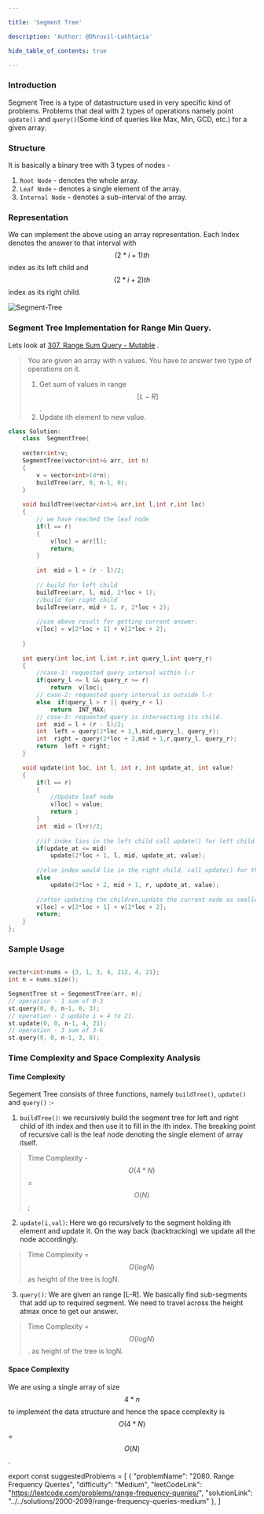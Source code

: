 ```yaml
---

title: 'Segment Tree'

description: 'Author: @Dhruvil-Lakhtaria'

hide_table_of_contents: true

---
```


<TutorialAuthors  names="@Dhruvil-Lakhtaria"/>  

### Introduction
  Segment Tree is a type of datastructure used in very specific kind of problems. Problems that deal with 2 types of operations namely point `update()` and `query()`(Some kind of queries like Max, Min, GCD, etc.) for a given array.

### Structure
It is basically a binary tree with 3 types of nodes - 

 1. `Root Node` - denotes the whole array.
 2. `Leaf Node` - denotes a single element of the array.
 3. `Internal Node` - denotes a sub-interval of the array.
 
### Representation
We can implement the above using an array representation.
Each Index denotes the answer to that interval with $$(2*i+1) th$$ index as its left child and $$(2*i+2)th$$ index as its right child.

![Segment-Tree](https://miro.medium.com/max/1100/1*9V1l8_weUfmT4jHg21EE5w.png)



### Segment Tree Implementation for Range Min Query.

Lets look at [307. Range Sum Query - Mutable](https://leetcode.com/problems/range-sum-query-mutable/) .
> You are given an array with n values. You have to answer two type of operations on it.
>
> 1. Get sum of values in range $$[L-R]$$.
> 2. Update ith element to new value. 

<SolutionAuthor name="@DhruvilLakhtaria"/>
<Tabs>
<TabItem value="CPP" label="CPP">

```CPP
class Solution:
    class  SegmentTree{
    
    vector<int>v;
    SegmentTree(vector<int>& arr, int n)
    {
	    v = vector<int>(4*n);
	    buildTree(arr, 0, n-1, 0);
    }          
    
    void buildTree(vector<int>& arr,int l,int r,int loc) 
    {    
	    // we have reached the leaf node
	    if(l == r)
	    {
		    v[loc] = arr[l];
		    return;
	    } 
	    
	    int  mid = l + (r - l)/2;
	    
	    // build for left child
	    buildTree(arr, l, mid, 2*loc + 1);
	    //build for right child
	    buildTree(arr, mid + 1, r, 2*loc + 2);
 
	    //use above result for getting current answer.  
	    v[loc] = v[2*loc + 1] + v[2*loc + 2];
    
    } 
      
    int query(int loc,int l,int r,int query_l,int query_r)
    {
	    //case-1: requested query interval within l-r 
	    if(query_l <= l && query_r >= r)
		    return  v[loc];      
	    // case-2: requested query interval is outside l-r
	    else  if(query_l > r || query_r < l)
		    return  INT_MAX;
	    // case-3: requested query is intersecting its child.
	    int  mid = l + (r - l)/2;
	    int  left = query(2*loc + 1,l,mid,query_l, query_r);
	    int  right = query(2*loc + 2,mid + 1,r,query_l, query_r);
	    return  left + right;
    }

    void update(int loc, int l, int r, int update_at, int value)
    {
	    if(l == r)
	    {
		    //Update leaf node
		    v[loc] = value;
		    return ;
	    }
	    int  mid = (l+r)/2;
	   
	    //if index lies in the left child call update() for left child
	    if(update_at <= mid)
		    update(2*loc + 1, l, mid, update_at, value);
	    
		//else index would lie in the right child, call update() for the right child 
	    else
		    update(2*loc + 2, mid + 1, r, update_at, value);
	    
	    //after updating the children,update the current node as smallest of its children
	    v[loc] = v[2*loc + 1] + v[2*loc + 2];
	 	return;  
    }
};
```

</TabItem>
</Tabs>

### Sample Usage

```cpp

vector<int>nums = {3, 1, 3, 4, 212, 4, 21};
int n = nums.size();

SegmentTree st = SegementTree(arr, n);
// operation - 1 sum of 0-3
st.query(0, 0, n-1, 0, 3);
// operation - 2 update i = 4 to 21.
st.update(0, 0, n-1, 4, 21);
// operation - 3 sum of 3-6
st.query(0, 0, n-1, 3, 6);

```


### Time Complexity and Space Complexity Analysis 

#### Time Complexity 
Segement Tree consists of three functions, namely `buildTree()`, `update()` and `query()` :- 

1. `buildTree()`: we recursively build the segment tree for left and right child of ith index and then use it to fill in the ith index.
The breaking point of recursive call is the leaf node denoting the single element of array itself.
>Time Complexity - $$O(4*N)$$ = $$O(N)$$;

2. `update(i,val)`: Here we go recursively to the segment holding ith element and update it. On the way back (backtracking) we update all the node accordingly.
> Time Complexity = $$O(logN)$$ as height of the tree is logN.

3. `query()`: We are given an range [L-R]. We basically find sub-segments that add up to required segment. We need to travel across the height atmax once to get our answer.
> Time Complexity = $$O(logN)$$. as height of the tree is logN.

#### Space Complexity 

We are using a single array of size $$4*n$$ to implement the data structure and hence the space complexity is $$O(4*N)$$ = $$O(N)$$.


export const suggestedProblems = [
  {
    "problemName": "2080. Range Frequency Queries",
    "difficulty": "Medium",
    "leetCodeLink": "https://leetcode.com/problems/range-frequency-queries/",
    "solutionLink": "../../solutions/2000-2099/range-frequency-queries-medium"
  },
]

<Table title="Suggested Problems" data={suggestedProblems} />

